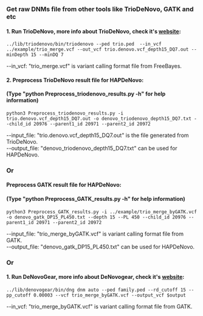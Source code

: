 ### Get raw DNMs file from other tools like TrioDeNovo, GATK and etc

#### 1. Run TrioDeNovo, more info about TrioDeNovo, check it's  <a href="http://genome.sph.umich.edu/wiki/Triodenovo">website</a>:

```
../lib/triodenovo/bin/triodenovo --ped trio.ped  --in_vcf ../example/trio_merge.vcf --out_vcf trio.denovo.vcf_depth15_DQ7.out --minDepth 15 --minDQ 7
```
--in_vcf: "trio_merge.vcf" is variant calling format file from FreeBayes. <br />


#### 2. Preprocess TrioDeNovo result file for HAPDeNovo:
#### (Type "python Preprocess_triodenovo_results.py -h" for help information)
```
python3 Preprocess_triodenovo_results.py -i trio.denovo.vcf_depth15_DQ7.out -o denovo_triodenovo_depth15_DQ7.txt --child_id 20976 --parent1_id 20971 --parent2_id 20972
```
--input_file: "trio.denovo.vcf_depth15_DQ7.out" is the file generated from TrioDeNovo.<br />
--output_file: "denovo_triodenovo_depth15_DQ7.txt" can be used for HAPDeNovo. <br />

### Or
#### Preprocess GATK result file for HAPDeNovo:
#### (Type "python Preprocess_GATK_results.py -h" for help information)
```
python3 Preprocess_GATK_results.py -i ../example/trio_merge_byGATK.vcf -o denovo_gatk_DP15_PL450.txt --depth 15 --PL 450 --child_id 20976 --parent1_id 20971 --parent2_id 20972
```
--input_file: "trio_merge_byGATK.vcf" is variant calling format file from GATK. <br />
--output_file: "denovo_gatk_DP15_PL450.txt" can be used for HAPDeNovo. <br />

### Or
#### 1. Run DeNovoGear, more info about DeNovogear, check it's  <a href="https://github.com/denovogear/denovogear">website</a>:

```
../lib/denovogear/bin/dng dnm auto --ped family.ped --rd_cutoff 15 --pp_cutoff 0.00003 --vcf trio_merge_byGATK.vcf --output_vcf $output
```
--in_vcf: "trio_merge_byGATK.vcf" is variant calling format file from GATK. <br />

